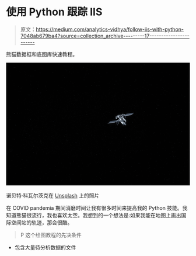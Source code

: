 # 使用 Python 跟踪 IIS

> 原文：<https://medium.com/analytics-vidhya/follow-iis-with-python-7048ab679ba4?source=collection_archive---------17----------------------->

熊猫数据框和底图库快速教程。

![](img/11dd222554411ba6b661712630206453.png)

诺贝特·科瓦尔茨克在 [Unsplash](https://unsplash.com?utm_source=medium&utm_medium=referral) 上的照片

在 COVID pandemia 期间消磨时间让我有很多时间来提高我的 Python 技能。我知道熊猫很流行，我也喜欢太空。我想到的一个想法是:如果我能在地图上画出国际空间站的轨迹，那会很酷。

> P 这个绘图教程的先决条件

*   包含大量待分析数据的文件